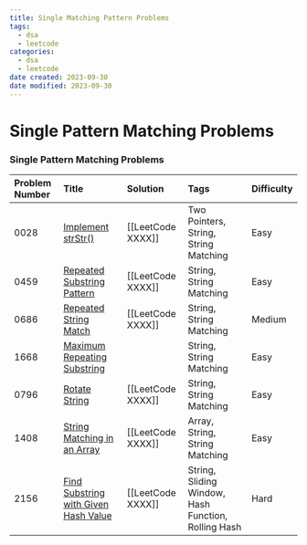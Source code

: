 ```yaml
---
title: Single Matching Pattern Problems
tags:
  - dsa
  - leetcode
categories:
  - dsa
  - leetcode
date created: 2023-09-30
date modified: 2023-09-30
---
```


# Single Pattern Matching Problems

### Single Pattern Matching Problems

| Problem Number | Title | Solution | Tags | Difficulty |
| :------ | :------ | :------ | :------ | :------ |
| 0028 | [Implement strStr()](https://leetcode.com/problems/implement-strstr/) | [[LeetCode XXXX]] | Two Pointers, String, String Matching | Easy |
| 0459 | [Repeated Substring Pattern](https://leetcode.com/problems/repeated-substring-pattern/) | [[LeetCode XXXX]] | String, String Matching | Easy |
| 0686 | [Repeated String Match](https://leetcode.com/problems/repeated-string-match/) | [[LeetCode XXXX]] | String, String Matching | Medium |
| 1668 | [Maximum Repeating Substring](https://leetcode.com/problems/maximum-repeating-substring/) |  | String, String Matching | Easy |
| 0796 | [Rotate String](https://leetcode.com/problems/rotate-string/) | [[LeetCode XXXX]] | String, String Matching | Easy |
| 1408 | [String Matching in an Array](https://leetcode.com/problems/string-matching-in-an-array/) | [[LeetCode XXXX]] | Array, String, String Matching | Easy |
| 2156 | [Find Substring with Given Hash Value](https://leetcode.com/problems/find-substring-with-given-hash-value/) | [[LeetCode XXXX]] | String, Sliding Window, Hash Function, Rolling Hash | Hard |
